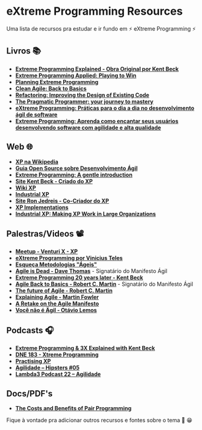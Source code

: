 # eXtreme Programming Resources

Uma lista de recursos pra estudar e ir fundo em ⚡ eXtreme Programming ⚡


## Livros 📚

- [**Extreme Programming Explained - Obra Original por Kent Beck**](https://www.amazon.com.br/dp/B00N1ZN6C0)
- [**Extreme Programming Applied: Playing to Win**](https://www.amazon.com/gp/product/0201616408)
- [**Planning Extreme Programming**](https://www.amazon.com/-/pt/dp/0201710919)
- [**Clean Agile: Back to Basics**](https://www.amazon.com.br/Clean-Agile-Robert-C-Martin/dp/0135781868)
- [**Refactoring: Improving the Design of Existing Code**](https://www.amazon.com.br/Refactoring-Improving-Existing-Addison-Wesley-Signature-ebook/dp/B07LCM8RG2)
- [**The Pragmatic Programmer: your journey to mastery**](https://www.amazon.com.br/Pragmatic-Programmer-journey-mastery-Anniversary-ebook/dp/B07VRS84D1)
- [**eXtreme Programming: Práticas para o dia a dia no desenvolvimento ágil de software**](https://www.amazon.com.br/eXtreme-Programming-Pr%C3%A1ticas-desenvolvimento-software-ebook/dp/B019NG6I9S)
- [**Extreme Programming: Aprenda como encantar seus usuários desenvolvendo software com agilidade e alta qualidade**](https://www.amazon.com.br/Extreme-Programming-desenvolvendo-agilidade-qualidade-ebook/dp/B072HTNYTD)

## Web 🌐 
- [**XP na Wikipedia**](https://pt.wikipedia.org/wiki/Programa%C3%A7%C3%A3o_extrema)
- [**Guia Open Source sobre Desenvolvimento Ágil**](https://www.desenvolvimentoagil.com.br/xp/)
- [**Extreme Programming: A gentle introduction**](https://www.amazon.com.br/dp/B00N1ZN6C0)
- [**Site Kent Beck - Criado do XP**](https://www.kentbeck.com/)
- [**Wiki XP**](http://wiki.c2.com/?ExtremeProgramming)
- [**Industrial XP**](http://www.industrialxp.org/)
- [**Site Ron Jedreis - Co-Criador do XP**](https://ronjeffries.com/categories/xprogramming/)
- [**XP Implementations**](http://wiki.c2.com/?ExtremeProgrammingImplementationIssues)
- [**Industrial XP: Making XP Work in Large Organizations**](https://www.cutter.com/article/industrial-xp-making-xp-work-large-organizations-468796)


## Palestras/Videos 📽️ 
- [**Meetup - Venturi X - XP**](https://drive.google.com/file/d/1WUou1lJ7kF0u0SFVqM_YR2xu21CO4tYK)
- [**eXtreme Programming por Vinicius Teles**](https://www.youtube.com/watch?v=pKbmKGHDssc)
- [**Esqueça Metodologias "Ágeis"**](https://www.youtube.com/watch?v=xjjX3R2WuoM)
- [**Agile is Dead - Dave Thomas**](https://www.youtube.com/watch?v=a-BOSpxYJ9M) - Signatário do Manifesto Ágil
- [**Extreme Programming 20 years later - Kent Beck**](https://www.youtube.com/watch?v=cGuTmOUdFbo) 
- [**Agile Back to Basics - Robert C. Martin**](https://www.youtube.com/watch?v=4JihsBOBbdI) - Signatário do Manifesto Ágil
- [**The future of Agile - Robert C. Martin**](https://www.youtube.com/watch?v=FedQ2NlgxMI) 
- [**Explaining Agile - Martin Fowler**](https://www.youtube.com/watch?v=GE6lbPLEAzc)
- [**A Retake on the Agile Manifesto**](https://www.youtube.com/watch?v=zNvmjPzdqKc)
- [**Você não é Ägil - Otávio Lemos**](https://www.youtube.com/watch?v=gvq73nWIA1g)

## Podcasts 🎧
- [**Extreme Programming & 3X Explained with Kent Beck**](https://theagilerevolution.com/2020/02/20/episode-180-extreme-programming-3x-explained-with-kent-beck/)
- [**DNE 183 - Xtreme Programming**](https://devnaestrada.com.br/2018/11/29/xtreme-programming.html)
- [**Practising XP**](https://open.spotify.com/show/5RPx3sbsq3JRtq4mmS7mGc)
- [**Agilidade – Hipsters #05**](https://open.spotify.com/episode/1cw9asq1dE8XORgoKXi26M?si=6CR5JmzbQr6z3_kF8J736Q)
- [**Lambda3 Podcast 22 – Agilidade**](https://open.spotify.com/episode/4F6Z4LOSVvSGW5hfAvyg2q?si=p5YqiAytS7KGUNOzDD1FPA)

## Docs/PDF's
- [**The Costs and Benefits of Pair Programming**](https://collaboration.csc.ncsu.edu/laurie/Papers/XPSardinia.PDF)

Fique à vontade pra adicionar outros recursos e fontes sobre o tema 🚀 😁






